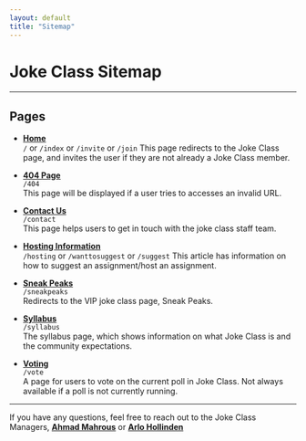 ```yaml
---
layout: default
title: "Sitemap"
---
```


# Joke Class Sitemap

---

## Pages

- [**Home**](/)  
  `/` or `/index` or `/invite` or `/join`
  This page redirects to the Joke Class page, and invites the user if they are not already a Joke Class member.


- [**404 Page**](/404)  
  `/404`  
  This page will be displayed if a user tries to accesses an invalid URL.


- [**Contact Us**](/contact)  
  `/contact`  
  This page helps users to get in touch with the joke class staff team.


- [**Hosting Information**](/hosting)  
  `/hosting`  or `/wanttosuggest` or `/suggest`
  This article has information on how to suggest an assignment/host an assignment.


- [**Sneak Peaks**](/sneakpeaks)  
  `/sneakpeaks`  
  Redirects to the VIP joke class page, Sneak Peaks.


- [**Syllabus**](/syllabus)  
  `/syllabus`  
  The syllabus page, which shows information on what Joke Class is and the community expectations.


- [**Voting**](/vote)  
  `/vote`  
  A page for users to vote on the current poll in Joke Class. Not always available if a poll is not currently running.


---


If you have any questions, feel free to reach out to the Joke Class Managers, **[Ahmad Mahrous](mailto:amah853+jokeclass@stu.op97.org)** or **[Arlo Hollinden](mailto:ahol437+jokeclass@stu.op97.org)**
